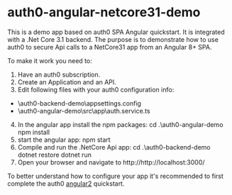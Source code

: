 # auth0-angular-netcore31-demo
 This is a demo app based on auth0 SPA Angular quickstart.
 It is integrated with a .Net Core 3.1 backend.
 The purpose is to demonstrate how to use auth0 to secure Api calls to a NetCore31 app from an Angular 8+ SPA.
 
 To make it work you need to:
 1) Have an auth0 subscription.
 2) Create an Application and an API.
 3) Edit following files with your auth0 configuration info:
  - \auth0-backend-demo\appsettings.config
  - \auth0-angular-demo\src\app\auth.service.ts
 4) In the angular app install the npm packages:
  cd .\auth0-angular-demo\
  npm install
 5) start the angular app:
  npm start
 6) Compile and run the .NetCore Api app:
  cd .\auth0-backend-demo\
  dotnet restore
  dotnet run
 7) Open your browser and navigate to http://http://localhost:3000/

To better understand how to configure your app it's recommended to first complete the auth0 [angular2](https://auth0.com/docs/quickstart/spa/angular2) quickstart. 
